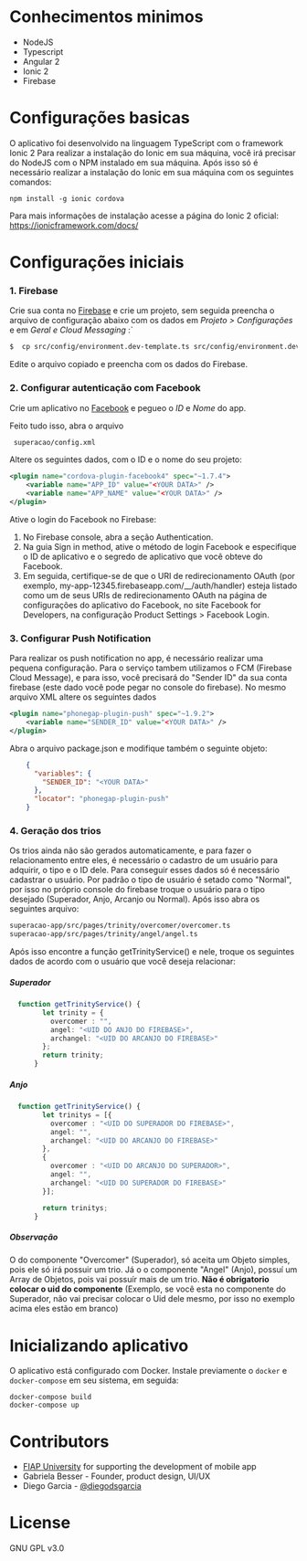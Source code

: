 # Conhecimentos minimos
* NodeJS
* Typescript
* Angular 2
* Ionic 2
* Firebase

# Configurações basicas
O aplicativo foi desenvolvido na linguagem TypeScript com o framework Ionic 2
Para realizar a instalação do Ionic em sua máquina, você irá precisar do NodeJS com o NPM instalado em sua máquina. Após isso só é necessário realizar a instalação do Ionic em sua máquina com os seguintes comandos:
```nodejs
npm install -g ionic cordova
```

Para mais informações de instalação acesse a página do Ionic 2 oficial:
https://ionicframework.com/docs/

# Configurações iniciais
### 1. Firebase
Crie sua conta no [Firebase](!firebase.google.com) e crie um projeto, sem seguida preencha o arquivo de
configuração abaixo com os dados em *Projeto > Configurações* e em *Geral e Cloud Messaging* :`

```sh
$  cp src/config/environment.dev-template.ts src/config/environment.dev.ts
```
Edite o arquivo copiado e preencha com os dados do Firebase.

### 2. Configurar autenticação com Facebook
Crie um aplicativo no [Facebook](!https://developers.facebook.com/) e pegueo o *ID* e *Nome* do app. 

Feito tudo isso, abra o arquivo
```sh
 superacao/config.xml
 ```

Altere os seguintes dados, com o ID e o nome do seu projeto:
```xml
<plugin name="cordova-plugin-facebook4" spec="~1.7.4">
    <variable name="APP_ID" value="<YOUR DATA>" />
    <variable name="APP_NAME" value="<YOUR DATA>" />
</plugin>
```

Ative o login do Facebook no Firebase:
1. No Firebase console, abra a seção Authentication.
2. Na guia Sign in method, ative o método de login Facebook e especifique o ID de aplicativo e o segredo de aplicativo que você obteve do Facebook.
3. Em seguida, certifique-se de que o URI de redirecionamento OAuth (por exemplo, my-app-12345.firebaseapp.com/__/auth/handler) esteja listado como um de seus URIs de redirecionamento OAuth na página de configurações do aplicativo do Facebook, no site Facebook for Developers, na configuração Product Settings > Facebook Login.

### 3. Configurar Push Notification
Para realizar os push notification no app, é necessário realizar uma pequena configuração. Para o serviço tambem utilizamos o FCM (Firebase Cloud Message), e para isso, você precisará do "Sender ID" da sua conta firebase (este dado você pode pegar no console do firebase). No mesmo arquivo XML altere os seguintes dados

```xml
<plugin name="phonegap-plugin-push" spec="~1.9.2">
    <variable name="SENDER_ID" value="<YOUR DATA>" />
</plugin>
```

Abra o arquivo package.json e modifique também o seguinte objeto:
```json
    {
      "variables": {
        "SENDER_ID": "<YOUR DATA>"
      },
      "locator": "phonegap-plugin-push"
    }
```

### 4. Geração dos trios
Os trios ainda não são gerados automaticamente, e para fazer o relacionamento entre eles, é necessário o cadastro de um usuário para adquirir, o tipo e o ID dele. Para conseguir esses dados só é necessário cadastrar o usuário. Por padrão o tipo de usuário é setado como "Normal", por isso no próprio console do firebase troque o usuário para o tipo desejado (Superador, Anjo, Arcanjo ou Normal). Após isso abra os seguintes arquivo:

```sh
superacao-app/src/pages/trinity/overcomer/overcomer.ts
superacao-app/src/pages/trinity/angel/angel.ts
```

Após isso encontre a função getTrinityService() e nele, troque os seguintes dados de acordo com o usuário que você deseja relacionar:

##### Superador

```typescript
  function getTrinityService() {
        let trinity = {
          overcomer : "",
          angel: "<UID DO ANJO DO FIREBASE>",
          archangel: "<UID DO ARCANJO DO FIREBASE>"
        };
        return trinity;
      }
```

##### Anjo
```typescript
  function getTrinityService() {
        let trinitys = [{
          overcomer : "<UID DO SUPERADOR DO FIREBASE>",
          angel: "",
          archangel: "<UID DO ARCANJO DO FIREBASE>"
        },
        {
          overcomer : "<UID DO ARCANJO DO SUPERADOR>",
          angel: "",
          archangel: "<UID DO SUPERADOR DO FIREBASE>"
        }];

        return trinitys;
      }
```
##### Observação
O do componente "Overcomer" (Superador), só aceita um Objeto simples, pois ele só irá possuir um trio. Já o o componente "Angel" (Anjo), possuí um Array de Objetos, pois vai possuír mais de um trio.
**Não é obrigatorio colocar o uid do componente** (Exemplo, se você esta no componente do Superador, não vai precisar colocar o Uid dele mesmo, por isso no exemplo acima eles estão em branco)

# Inicializando aplicativo

O aplicativo está configurado com Docker. Instale previamente o `docker` e `docker-compose` em seu sistema, em seguida:

```docker
docker-compose build
docker-compose up
```

# Contributors

- [FIAP University](https://www.fiap.com.br) for supporting the development of mobile app
- Gabriela Besser - Founder, product design, UI/UX
- Diego Garcia - [@diegodsgarcia](http://github.com/diegodsgarcia)

# License

GNU GPL v3.0
